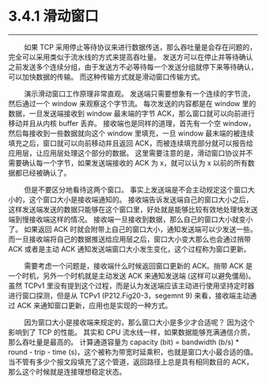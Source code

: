 # 3.4.1 滑动窗口
***

&emsp;&emsp;
如果 TCP 采用停止等待协议来进行数据传送，那么吞吐量是会存在问题的，完全可以采用类似于流水线的方式来提高吞吐量。
发送方可以在停止并等待确认之前发送多个连续分组，由于发送方不必等待每一个发送分组就停下来等待确认，可以加快数据的传输。
而这种传输方式就是滑动窗口传输方式。

&emsp;&emsp;
演示滑动窗口工作原理非常直观。
发送端只需要想象有一个连续的字节流，然后通过一个 window 来观察这个字节流。
每次发送的内容都是在 window 里的数据，一旦发送端接收到 window 最末端的字节 ACK，那么窗口就可以向前进行移动并且从内核 buffer 丢弃。
接收端也是同样的道理，首先有一个空 window，然后每接收到一些数据就向这个 window 里填充，一旦 window 最末端的被连续填充之后，窗口就可以向前移动并且返回 ACK，而被连续填充部分就可以报告给应用层，让应用层处理这个部分的数据。
这里需要注意的是，滑动窗口协议并不需要确认每一个字节，如果发送端接收的 ACK 为 x，就可以认为 x 以前的所有数据都已经被确认了。

&emsp;&emsp;
但是不要区分地看待这两个窗口。
事实上发送端是不会主动规定这个窗口大小的，这个窗口大小是接收端通知的。
接收端告诉发送端自己的窗口大小之后，这样发送端发送的数据只能够在这个窗口里，好处就是能够比较有效地处理快发送端到慢接收端这样的情况。
接收端一旦接收到数据，那么自己的窗口大小就变小了。
如果返回 ACK 时就会附带上自己的窗口大小，通知发送端可以少发送一些。
而一旦接收端将自己的数据推送给应用层之后，窗口大小变大那么也会通过捎带 ACK 或者是主动 ACK 通知发送端窗口大小发生变化，这个过程称为窗口更新。

&emsp;&emsp;
需要考虑一个问题是，接收端什么时候返回窗口更新的 ACK。捎带 ACK 是一个时机，另外一个时机就是主动发送 ACK 来通知发送端 (这样可以避免僵局)。
虽然 TCPv1 里没有提到这个过程，而是认为发送端应该主动进行使用坚持定时器进行窗口探测，但是从 TCPv1 (P212.Fig20-3，segemnt 9) 来看，接收端主动通过 ACK 来通知窗口更新，应用也是实现的一种方式。

&emsp;&emsp;
因为窗口大小是接收端来规定的，那么窗口大小是多少才合适呢？
因为这个影响到了 TCP 的性能。
其实和 CPU 流水线一样，如果数据能够充满通信介质，那么吞吐量是最高的。
计算通道容量为 capacity (bit) = bandwidth (b/s) \* round - trip - time (s)，这个被称为带宽时延乘积，也就是窗口大小最合适的值。
当不管有多少个报文段填充了这个管道，返回路径上总是具有相同数目的 ACK，那么这个时候就是连接理想稳定状态。